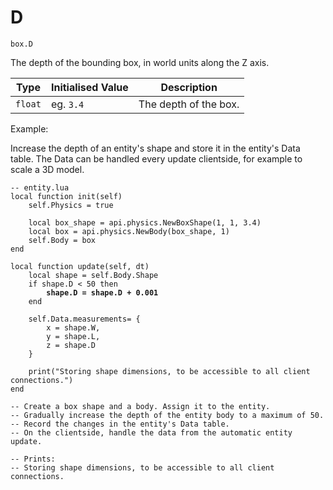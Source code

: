 # D

`box.D`

The depth of the bounding box, in world units along the Z axis.

| Type    | Initialised Value  | Description            |
| ------- | ------------------ | ---------------------- |
| `float` | eg. `3.4`          | The depth of the box.  |



Example:

Increase the depth of an entity's shape and store it in the entity's Data table. The Data can be handled every update clientside, for example to scale a 3D model.

<pre class="language-lua"><code class="lang-lua">-- entity.lua
local function init(self)
    self.Physics = true

    local box_shape = api.physics.NewBoxShape(1, 1, 3.4) 
    local box = api.physics.NewBody(box_shape, 1)   
    self.Body = box
end

local function update(self, dt)
    local shape = self.Body.Shape
    if shape.D &#x3C; 50 then
<strong>        shape.D = shape.D + 0.001
</strong>    end
   
    self.Data.measurements= {
        x = shape.W,
        y = shape.L,
        z = shape.D
    }
    
    print("Storing shape dimensions, to be accessible to all client connections.")
end 

-- Create a box shape and a body. Assign it to the entity.
-- Gradually increase the depth of the entity body to a maximum of 50.
-- Record the changes in the entity's Data table.
-- On the clientside, handle the data from the automatic entity update.

-- Prints:
-- Storing shape dimensions, to be accessible to all client connections.
</code></pre>
